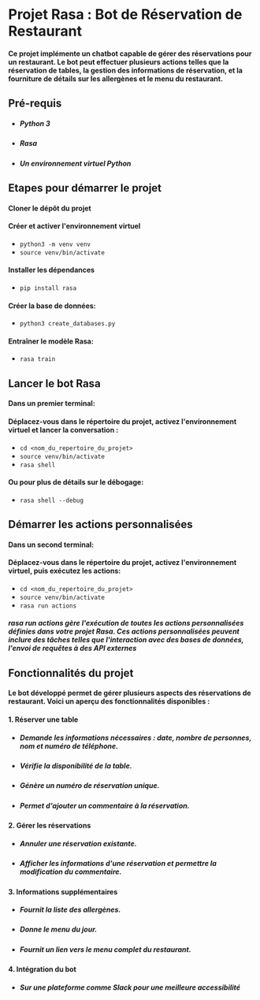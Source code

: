 # Projet Rasa : Bot de Réservation de Restaurant

#### Ce projet implémente un chatbot capable de gérer des réservations pour un restaurant. Le bot peut effectuer plusieurs actions telles que la réservation de tables, la gestion des informations de réservation, et la fourniture de détails sur les allergènes et le menu du restaurant.

## Pré-requis
- ##### Python 3
- ##### Rasa
- ##### Un environnement virtuel Python

## Etapes pour démarrer le projet

#### Cloner le dépôt du projet

#### Créer et activer l'environnement virtuel
- `python3 -m venv venv`
- `source venv/bin/activate`

#### Installer les dépendances

- `pip install rasa`

#### Créer la base de données:

- `python3 create_databases.py`

#### Entraîner le modèle Rasa:

- `rasa train`

## Lancer le bot Rasa

#### Dans un premier terminal:

#### Déplacez-vous dans le répertoire du projet, activez l'environnement virtuel et lancer la conversation :

- `cd <nom_du_repertoire_du_projet>`
- `source venv/bin/activate`
- `rasa shell`

#### Ou pour plus de détails sur le débogage:

- `rasa shell --debug`

## Démarrer les actions personnalisées

#### Dans un second terminal:
#### Déplacez-vous dans le répertoire du projet, activez l'environnement virtuel, puis exécutez les actions:

- `cd <nom_du_repertoire_du_projet>`
- `source venv/bin/activate`
- `rasa run actions`

##### rasa run actions gère l'exécution de toutes les actions personnalisées définies dans votre projet Rasa. Ces actions personnalisées peuvent inclure des tâches telles que l'interaction avec des bases de données, l'envoi de requêtes à des API externes

## Fonctionnalités du projet

#### Le bot développé permet de gérer plusieurs aspects des réservations de restaurant. Voici un aperçu des fonctionnalités disponibles :

#### 1. Réserver une table

- ##### Demande les informations nécessaires : date, nombre de personnes, nom et numéro de téléphone.
- ##### Vérifie la disponibilité de la table.
- ##### Génère un numéro de réservation unique.
- ##### Permet d'ajouter un commentaire à la réservation.

#### 2. Gérer les réservations

- ##### Annuler une réservation existante.
- ##### Afficher les informations d'une réservation et permettre la modification du commentaire.

#### 3. Informations supplémentaires

- ##### Fournit la liste des allergènes.
- ##### Donne le menu du jour.
- ##### Fournit un lien vers le menu complet du restaurant.

#### 4. Intégration du bot 

- #####  Sur une plateforme comme Slack pour une meilleure accessibilité




